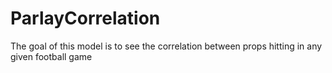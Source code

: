 # ParlayCorrelation
The goal of this model is to see the correlation between props hitting in any given football game
